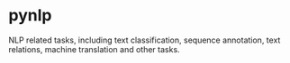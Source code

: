 # pynlp
NLP related tasks, including text classification, sequence annotation, text relations, machine translation and other tasks.
